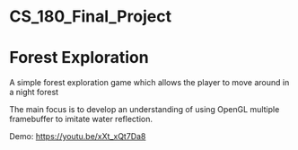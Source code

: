 # CS_180_Final_Project
# Forest Exploration

A simple forest exploration game which allows the player to move around in a night forest

The main focus is to develop an understanding of using OpenGL multiple framebuffer to imitate water reflection.

Demo: https://youtu.be/xXt_xQt7Da8
